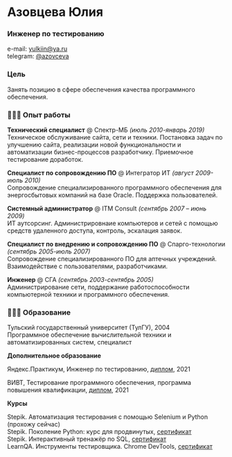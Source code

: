 # Азовцева Юлия

### Инженер по тестированию

e-mail: [yulkiin@ya.ru](mailto:yulkiin@ya.ru) <br>
telegram: [@azovceva](https://t.me/azovceva)

### Цель

Занять позицию в сфере обеспечения качества программного обеспечения.

### 👩🏼‍💻 Опыт работы

**Технический специалист** @ Спектр-МБ _(июль 2010-январь 2019)_ <br>
Техническое обслуживание сайта, сети и техники. Постановка задач по улучшению сайта, реализации новой функциональности и автоматизации бизнес-процессов разработчику. Приемочное тестирование доработок. <br>

**Специалист по сопровождению ПО** @ Интегратор ИТ _(август 2009-июль 2010)_ <br>
Сопровождение специализированного программного обеспечения для энергосбытовых компаний на базе Oracle. Поддержка пользователей.

**Системный администратор** @ ITM Consult _(сентябрь 2007 – июнь 2009)_ <br>
ИТ аутсорсинг. Администрировнаие компьютеров и сетей с помощью средств удаленного доступа, контроль, эскалация заявок.

**Специалист по внедрению и сопровождению ПО** @ Спарго-технологии _(сентябрь 2005-июль 2007)_ <br>
Сопровождение специализированного ПО для аптечных учреждений. Взаимодействие с пользователями, разработчиками.

**Инженер** @ СГА _(сентябрь 2003-сентябрь 2005)_ <br>
Администрирование сети, поддержание работоспособности компьютерной техники и программного обеспечения.
    

### 👩🏼‍🎓 Образование

Тульский государственный университет (ТулГУ), 2004 <br>
Программное обеспечение вычислительной техники и автоматизированных систем, специалист

**Дополнительное образование**

Яндекс.Практикум, Инженер по тестированию, [диплом](https://disk.yandex.ru/i/ifpD07cNlpk-zg), 2021 <br>

ВИВТ, Тестирование программного обеспечения, программа повышения квалификации, [диплом](https://disk.yandex.ru/i/rMugZMfrFdOBWQ), 2021 <br>

**Курсы**

Stepik. Автоматизация тестирования с помощью Selenium и Python (прохожу сейчас) <br>
Stepik. Поколение Python: курс для продвинутых, [сертификат](https://stepik.org/cert/1372224) <br>
Stepik. Интерактивный тренажёр по SQL, [сертификат](https://stepik.org/cert/1097387) <br>
LearnQA. Инструменты тестировщика. Chrome DevTools, [сертификат](http://cert.software-testing.ru/306789700127949323) <br>


